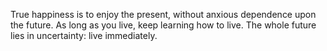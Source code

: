 True happiness is to enjoy the present, without anxious dependence upon the future.
As long as you live, keep learning how to live.
The whole future lies in uncertainty: live immediately.
